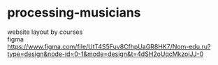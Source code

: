 # processing-musicians
website layout by courses  
figma  
https://www.figma.com/file/UtT4S5Fuv8CfhpUaGR8HK7/Nom-edu.ru?type=design&node-id=0-1&mode=design&t=4dSH2oUqcMkzoiJJ-0
